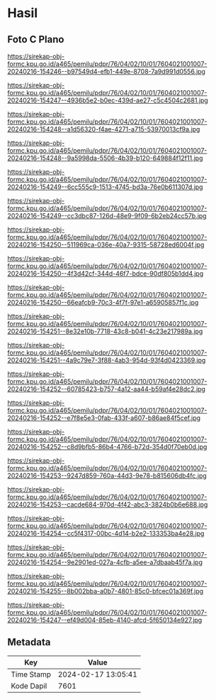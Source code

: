 # Hasil

## Foto C Plano

https://sirekap-obj-formc.kpu.go.id/a465/pemilu/pdpr/76/04/02/10/01/7604021001007-20240216-154246--b97549d4-efb1-449e-8708-7a9d991d0556.jpg

https://sirekap-obj-formc.kpu.go.id/a465/pemilu/pdpr/76/04/02/10/01/7604021001007-20240216-154247--4936b5e2-b0ec-439d-ae27-c5c4504c2681.jpg

https://sirekap-obj-formc.kpu.go.id/a465/pemilu/pdpr/76/04/02/10/01/7604021001007-20240216-154248--a1d56320-f4ae-4271-a715-53970013cf9a.jpg

https://sirekap-obj-formc.kpu.go.id/a465/pemilu/pdpr/76/04/02/10/01/7604021001007-20240216-154248--9a5998da-5506-4b39-b120-649884f12f11.jpg

https://sirekap-obj-formc.kpu.go.id/a465/pemilu/pdpr/76/04/02/10/01/7604021001007-20240216-154249--6cc555c9-1513-4745-bd3a-76e0b611307d.jpg

https://sirekap-obj-formc.kpu.go.id/a465/pemilu/pdpr/76/04/02/10/01/7604021001007-20240216-154249--cc3dbc87-126d-48e9-9f09-6b2eb24cc57b.jpg

https://sirekap-obj-formc.kpu.go.id/a465/pemilu/pdpr/76/04/02/10/01/7604021001007-20240216-154250--511969ca-036e-40a7-9315-58728ed6004f.jpg

https://sirekap-obj-formc.kpu.go.id/a465/pemilu/pdpr/76/04/02/10/01/7604021001007-20240216-154250--4f3d42cf-344d-46f7-bdce-90df805b1dd4.jpg

https://sirekap-obj-formc.kpu.go.id/a465/pemilu/pdpr/76/04/02/10/01/7604021001007-20240216-154250--66eafcb9-70c3-4f7f-97e1-a65905857f1c.jpg

https://sirekap-obj-formc.kpu.go.id/a465/pemilu/pdpr/76/04/02/10/01/7604021001007-20240216-154251--8e32e10b-7718-43c8-b041-4c23e217989a.jpg

https://sirekap-obj-formc.kpu.go.id/a465/pemilu/pdpr/76/04/02/10/01/7604021001007-20240216-154251--4a9c79e7-3f88-4ab3-954d-93f4d0423369.jpg

https://sirekap-obj-formc.kpu.go.id/a465/pemilu/pdpr/76/04/02/10/01/7604021001007-20240216-154252--60785423-b757-4a12-aa44-b59af4e28dc2.jpg

https://sirekap-obj-formc.kpu.go.id/a465/pemilu/pdpr/76/04/02/10/01/7604021001007-20240216-154252--e7f8e5e3-0fab-433f-a607-b86ae84f5cef.jpg

https://sirekap-obj-formc.kpu.go.id/a465/pemilu/pdpr/76/04/02/10/01/7604021001007-20240216-154252--c8d9bfb5-86b4-4766-b72d-354d0f70eb0d.jpg

https://sirekap-obj-formc.kpu.go.id/a465/pemilu/pdpr/76/04/02/10/01/7604021001007-20240216-154253--9247d859-760a-44d3-9e78-b815606db4fc.jpg

https://sirekap-obj-formc.kpu.go.id/a465/pemilu/pdpr/76/04/02/10/01/7604021001007-20240216-154253--cacde684-970d-4f42-abc3-3824b0b6e688.jpg

https://sirekap-obj-formc.kpu.go.id/a465/pemilu/pdpr/76/04/02/10/01/7604021001007-20240216-154254--cc5f4317-00bc-4d14-b2e2-133353ba4e28.jpg

https://sirekap-obj-formc.kpu.go.id/a465/pemilu/pdpr/76/04/02/10/01/7604021001007-20240216-154254--9e2901ed-027a-4cfb-a5ee-a7dbaab45f7a.jpg

https://sirekap-obj-formc.kpu.go.id/a465/pemilu/pdpr/76/04/02/10/01/7604021001007-20240216-154255--8b002bba-a0b7-4801-85c0-bfcec01a369f.jpg

https://sirekap-obj-formc.kpu.go.id/a465/pemilu/pdpr/76/04/02/10/01/7604021001007-20240216-154247--ef49d004-85eb-4140-afcd-5f650134e927.jpg


## Metadata

| Key        | Value               |
| ---------- | ------------------- |
| Time Stamp | 2024-02-17 13:05:41 |
| Kode Dapil | 7601                |



